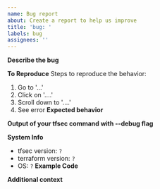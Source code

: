 ```yaml
---
name: Bug report
about: Create a report to help us improve
title: 'bug: '
labels: bug
assignees: ''
---
```

**Describe the bug**
<!-- A clear and concise description of what the bug is. -->
**To Reproduce**
Steps to reproduce the behavior:
1. Go to '...'
2. Click on '....'
3. Scroll down to '....'
4. See error
**Expected behavior**
<!-- A clear and concise description of what you expected to happen. -->
**Output of your tfsec command with --debug flag**
<!-- If applicable, add screenshots/output to help explain your problem. Remove sensitive info first! -->
**System Info**
<!-- complete the following -->
 - tfsec version: `?`
 - terraform version: `?`
 - OS: `?`
**Example Code**
<!-- a minimal terraform example which will help us reproduce the issue (remove anything sensitive first!) -->
**Additional context**
<!-- Add any other context about the problem here. -->
